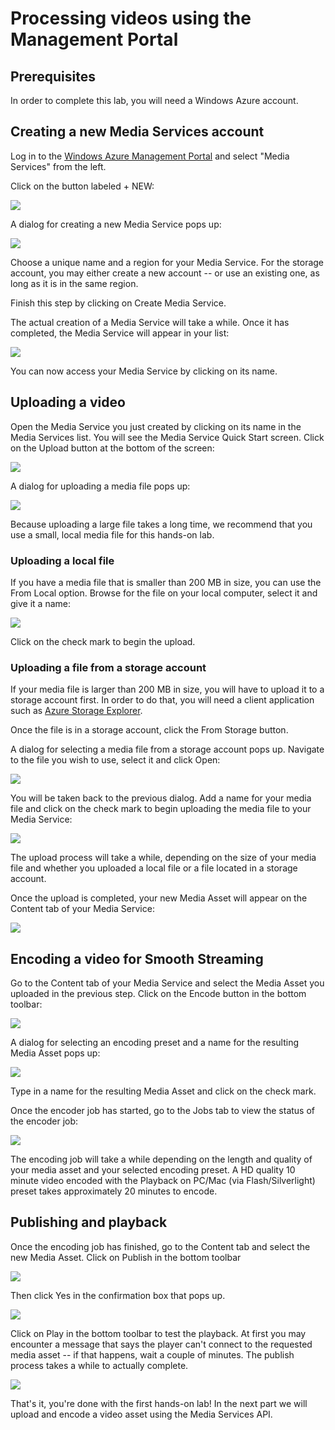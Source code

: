 # Processing videos using the Management Portal #

## Prerequisites ##

In order to complete this lab, you will need a Windows Azure account.

## Creating a new Media Services account ##

Log in to the [Windows Azure Management Portal](https://manage.windowsazure.com) and select "Media Services" from the left.

Click on the button labeled + NEW:

![](images/hol1/01-create-media-service.png)

A dialog for creating a new Media Service pops up:

![](images/hol1/02-create-media-service.png)

Choose a unique name and a region for your Media Service. For the storage account, you may either create a new account -- or use an existing one, as long as it is in the same region.

Finish this step by clicking on Create Media Service.

The actual creation of a Media Service will take a while. Once it has completed, the Media Service will appear in your list:

![](images/hol1/03-media-service-ready.png)

You can now access your Media Service by clicking on its name.

## Uploading a video ##

Open the Media Service you just created by clicking on its name in the Media Services list. You will see the Media Service Quick Start screen. Click on the Upload button at the bottom of the screen:

![](images/hol1/04-media-service-quickstart.png)

A dialog for uploading a media file pops up:

![](images/hol1/05-upload-media.png)

Because uploading a large file takes a long time, we recommend that you use a small, local media file for this hands-on lab.

### Uploading a local file ###

If you have a media file that is smaller than 200 MB in size, you can use the From Local option. Browse for the file on your local computer, select it and give it a name:

![](images/hol1/06-accept-local-upload.png)

Click on the check mark to begin the upload.

### Uploading a file from a storage account ###

If your media file is larger than 200 MB in size, you will have to upload it to a storage account first. In order to do that, you will need a client application such as [Azure Storage Explorer](http://azurestorageexplorer.codeplex.com/downloads/get/160100). 

Once the file is in a storage account, click the From Storage button.

A dialog for selecting a media file from a storage account pops up. Navigate to the file you wish to use, select it and click Open:

![](images/hol1/07-upload-from-storage.png)

You will be taken back to the previous dialog. Add a name for your media file and click on the check mark to begin uploading the media file to your Media Service:

![](images/hol1/08-accept-upload.png)

The upload process will take a while, depending on the size of your media file and whether you uploaded a local file or a file located in a storage account.

Once the upload is completed, your new Media Asset will appear on the Content tab of your Media Service:

![](images/hol1/09-content-after-upload.png)

## Encoding a video for Smooth Streaming ##

Go to the Content tab of your Media Service and select the Media Asset you uploaded in the previous step. Click on the Encode button in the bottom toolbar:

![](images/hol1/10-encode.png)

A dialog for selecting an encoding preset and a name for the resulting Media Asset pops up:

![](images/hol1/11-start-encode.png)

Type in a name for the resulting Media Asset and click on the check mark.

Once the encoder job has started, go to the Jobs tab to view the status of the encoder job:

![](images/hol1/12-encoding-started.png)

The encoding job will take a while depending on the length and quality of your media asset and your selected encoding preset. A HD quality 10 minute video encoded with the Playback on PC/Mac (via Flash/Silverlight) preset takes approximately 20 minutes to encode.

## Publishing and playback ##

Once the encoding job has finished, go to the Content tab and select the new Media Asset. 
Click on Publish in the bottom toolbar

![](images/hol1/13-publish.png)

Then click Yes in the confirmation box that pops up.

![](images/hol1/14-accept-publish.png)

Click on Play in the bottom toolbar to test the playback. At first you may encounter a message that says the player can't connect to the requested media asset -- if that happens, wait a couple of minutes. The publish process takes a while to actually complete.

![](images/hol1/15-playback.png)

That's it, you're done with the first hands-on lab! In the next part we will upload and encode a video asset using the Media Services API.